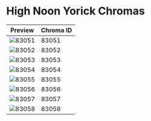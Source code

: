 # High Noon Yorick Chromas

| Preview | Chroma ID |
|---------|-----------|
| ![83051](https://raw.communitydragon.org/latest/plugins/rcp-be-lol-game-data/global/default/v1/champion-chroma-images/83/83051.png) | 83051 |
| ![83052](https://raw.communitydragon.org/latest/plugins/rcp-be-lol-game-data/global/default/v1/champion-chroma-images/83/83052.png) | 83052 |
| ![83053](https://raw.communitydragon.org/latest/plugins/rcp-be-lol-game-data/global/default/v1/champion-chroma-images/83/83053.png) | 83053 |
| ![83054](https://raw.communitydragon.org/latest/plugins/rcp-be-lol-game-data/global/default/v1/champion-chroma-images/83/83054.png) | 83054 |
| ![83055](https://raw.communitydragon.org/latest/plugins/rcp-be-lol-game-data/global/default/v1/champion-chroma-images/83/83055.png) | 83055 |
| ![83056](https://raw.communitydragon.org/latest/plugins/rcp-be-lol-game-data/global/default/v1/champion-chroma-images/83/83056.png) | 83056 |
| ![83057](https://raw.communitydragon.org/latest/plugins/rcp-be-lol-game-data/global/default/v1/champion-chroma-images/83/83057.png) | 83057 |
| ![83058](https://raw.communitydragon.org/latest/plugins/rcp-be-lol-game-data/global/default/v1/champion-chroma-images/83/83058.png) | 83058 |